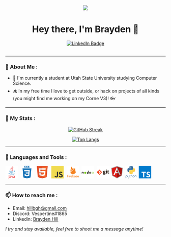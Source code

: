 <!--
**Vespertine112/Vespertine112** is a ✨ _special_ ✨ repository because its `README.md` (this file) appears on your GitHub profile.

Here are some ideas to get you started:

- 🔭 I’m currently working on ...
- 🌱 I’m currently learning ...
- 👯 I’m looking to collaborate on ...
- 🤔 I’m looking for help with ...
- 💬 Ask me about ...
- 📫 How to reach me: ...
- 😄 Pronouns: ...
- ⚡ Fun fact: ...
-->

<div id="header" align="center">
    <img src="https://media.giphy.com/media/qgQUggAC3Pfv687qPC/giphy.gif" width="300em"/>
</div>

<h1 align="center">Hey there, I'm Brayden 👋</h1>

<div id="badges" align="center">
  <a href="https://www.linkedin.com/in/brayden-hill/">
    <img src="https://img.shields.io/badge/LinkedIn-blue?style=for-the-badge&logo=linkedin&logoColor=white" alt="LinkedIn Badge"/>
  </a>
</div>
<div align="center">
  <img  align="center" src="https://komarev.com/ghpvc/?username=Vespertine112&style=flat-square&color=blue" alt=""/>
</div>

---

### 🌄 About Me :

- 📖 I'm currently a student at Utah State University studying Computer Science.
- ⛺ In my free time I love to get outside, or hack on projects of all kinds (you might find me working on my Corne V3)! 👓

---

### 🔭 My Stats :
<div align="center">

[![GitHub Streak](http://github-readme-streak-stats.herokuapp.com?user=Vespertine112&theme=nightowl&date_format=M%20j%5B%2C%20Y%5D&fire=DD5852)](https://git.io/streak-stats)

[![Top Langs](https://github-readme-stats.vercel.app/api/top-langs/?username=Vespertine112&layout=compact&theme=nightowl)](https://github.com/anuraghazra/github-readme-stats)
</div>

---
### 🔧 Languages and Tools :

<div>
  <img src="https://github.com/devicons/devicon/blob/master/icons/java/java-original-wordmark.svg" title="Java" alt="Java" width="40" height="40"/>&nbsp;
  <img src="https://github.com/devicons/devicon/blob/master/icons/css3/css3-plain-wordmark.svg"  title="CSS3" alt="CSS" width="40" height="40"/>&nbsp;
  <img src="https://github.com/devicons/devicon/blob/master/icons/html5/html5-original.svg" title="HTML5" alt="HTML" width="40" height="40"/>&nbsp;
  <img src="https://github.com/devicons/devicon/blob/master/icons/javascript/javascript-original.svg" title="JavaScript" alt="JavaScript" width="40" height="40"/>&nbsp;
  <img src="https://github.com/devicons/devicon/blob/master/icons/firebase/firebase-plain-wordmark.svg" title="Firebase" alt="Firebase" width="40" height="40"/>&nbsp;
  <img src="https://github.com/devicons/devicon/blob/master/icons/nodejs/nodejs-original-wordmark.svg" title="NodeJS" alt="NodeJS" width="40" height="40"/>&nbsp;
  <img src="https://github.com/devicons/devicon/blob/master/icons/git/git-original-wordmark.svg" title="Git" **alt="Git" width="40" height="40"/>
  <img src="https://github.com/devicons/devicon/blob/master/icons/angularjs/angularjs-original.svg" title="Angular" **alt="Angular" width="40" height="40"/>
  <img src="https://github.com/devicons/devicon/blob/master/icons/python/python-original-wordmark.svg" title="Python" **alt="Python" width="40" height="40"/>
  <img src="https://github.com/devicons/devicon/blob/master/icons/typescript/typescript-original.svg" title="TypeScript" **alt="TypeScript" width="40" height="40"/>

</div>

---

### 📫 How to reach me :
- Email: hillbgh@gmail.com
- Discord: Vespertine#1865
- Linkedin: <a href="https://www.linkedin.com/in/brayden-hill/">Brayden Hill</a>

<em> I try and stay available, feel free to shoot me a message anytime!</em>
